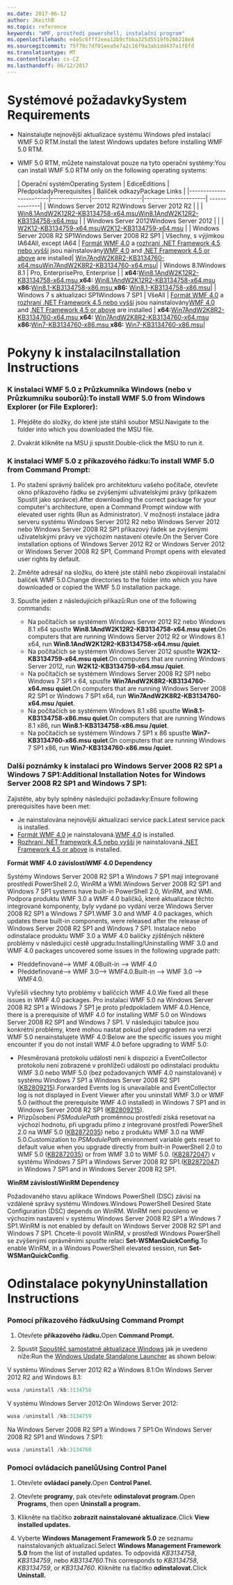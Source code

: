 ```yaml
---
ms.date: 2017-06-12
author: JKeithB
ms.topic: reference
keywords: "WMF, prostředí powershell, instalační program"
ms.openlocfilehash: e4e5c6fff2eea12b9cfbba325d5519f6266218e8
ms.sourcegitcommit: 75f70c7df01eea5e7a2c16f9a3ab1dd437a1f8fd
ms.translationtype: MT
ms.contentlocale: cs-CZ
ms.lasthandoff: 06/12/2017
---
```

# <a name="system-requirements"></a><span data-ttu-id="fb232-102">Systémové požadavky</span><span class="sxs-lookup"><span data-stu-id="fb232-102">System Requirements</span></span>

- <span data-ttu-id="fb232-103">Nainstalujte nejnovější aktualizace systému Windows před instalací WMF 5.0 RTM.</span><span class="sxs-lookup"><span data-stu-id="fb232-103">Install the latest Windows updates before installing WMF 5.0 RTM.</span></span>
- <span data-ttu-id="fb232-104">WMF 5.0 RTM, můžete nainstalovat pouze na tyto operační systémy:</span><span class="sxs-lookup"><span data-stu-id="fb232-104">You can install WMF 5.0 RTM only on the following operating systems:</span></span>

    | <span data-ttu-id="fb232-105">Operační systém</span><span class="sxs-lookup"><span data-stu-id="fb232-105">Operating System</span></span>       | <span data-ttu-id="fb232-106">Edice</span><span class="sxs-lookup"><span data-stu-id="fb232-106">Editions</span></span>         | <span data-ttu-id="fb232-107">Předpoklady</span><span class="sxs-lookup"><span data-stu-id="fb232-107">Prerequisites</span></span>        |  <span data-ttu-id="fb232-108">Balíček odkazy</span><span class="sxs-lookup"><span data-stu-id="fb232-108">Package Links</span></span> |
    |------------------------|--------------|------------------|----------------------| --------------|
    | <span data-ttu-id="fb232-109">Windows Server 2012 R2</span><span class="sxs-lookup"><span data-stu-id="fb232-109">Windows Server 2012 R2</span></span> |  |  | [<span data-ttu-id="fb232-110">Win8.1AndW2K12R2-KB3134758-x64.msu</span><span class="sxs-lookup"><span data-stu-id="fb232-110">Win8.1AndW2K12R2-KB3134758-x64.msu</span></span>](http://go.microsoft.com/fwlink/?LinkId=717507) |
    | <span data-ttu-id="fb232-111">Windows Server 2012</span><span class="sxs-lookup"><span data-stu-id="fb232-111">Windows Server 2012</span></span>    |  |  | [<span data-ttu-id="fb232-112">W2K12-KB3134759-x64.msu</span><span class="sxs-lookup"><span data-stu-id="fb232-112">W2K12-KB3134759-x64.msu</span></span>](http://go.microsoft.com/fwlink/?LinkId=717506) |
    | <span data-ttu-id="fb232-113">Windows Server 2008 R2 SP1</span><span class="sxs-lookup"><span data-stu-id="fb232-113">Windows Server 2008 R2 SP1</span></span> | <span data-ttu-id="fb232-114">Všechny, s výjimkou IA64</span><span class="sxs-lookup"><span data-stu-id="fb232-114">All, except IA64</span></span> | <span data-ttu-id="fb232-115">[Formát WMF 4.0](http://www.microsoft.com/en-us/download/details.aspx?id=40855) a [rozhraní .NET Framework 4.5 nebo vyšší](https://msdn.microsoft.com/en-us/library/5a4x27ek.aspx) jsou nainstalovány</span><span class="sxs-lookup"><span data-stu-id="fb232-115">[WMF 4.0](http://www.microsoft.com/en-us/download/details.aspx?id=40855) and [.NET Framework 4.5 or above](https://msdn.microsoft.com/en-us/library/5a4x27ek.aspx) are installed</span></span>| [<span data-ttu-id="fb232-116">Win7AndW2K8R2-KB3134760-x64.msu</span><span class="sxs-lookup"><span data-stu-id="fb232-116">Win7AndW2K8R2-KB3134760-x64.msu</span></span>](http://go.microsoft.com/fwlink/?LinkId=717504)|
    | <span data-ttu-id="fb232-117">Windows 8.1</span><span class="sxs-lookup"><span data-stu-id="fb232-117">Windows 8.1</span></span> | <span data-ttu-id="fb232-118">Pro, Enterprise</span><span class="sxs-lookup"><span data-stu-id="fb232-118">Pro, Enterprise</span></span> | | <span data-ttu-id="fb232-119">**x64:**[Win8.1AndW2K12R2-KB3134758-x64.msu  ](http://go.microsoft.com/fwlink/?LinkId=717507)</span><span class="sxs-lookup"><span data-stu-id="fb232-119">**x64:**  [Win8.1AndW2K12R2-KB3134758-x64.msu](http://go.microsoft.com/fwlink/?LinkId=717507)</span></span> </br> <span data-ttu-id="fb232-120">**x86:**[Win8.1-KB3134758-x86.msu  ](http://go.microsoft.com/fwlink/?LinkID=717963)</span><span class="sxs-lookup"><span data-stu-id="fb232-120">**x86:**  [Win8.1-KB3134758-x86.msu](http://go.microsoft.com/fwlink/?LinkID=717963)</span></span>|
    | <span data-ttu-id="fb232-121">Windows 7 s aktualizací SP1</span><span class="sxs-lookup"><span data-stu-id="fb232-121">Windows 7 SP1</span></span> | <span data-ttu-id="fb232-122">Vše</span><span class="sxs-lookup"><span data-stu-id="fb232-122">All</span></span> | <span data-ttu-id="fb232-123">[Formát WMF 4.0](http://www.microsoft.com/en-us/download/details.aspx?id=40855) a [rozhraní .NET Framework 4.5 nebo vyšší](https://msdn.microsoft.com/en-us/library/5a4x27ek.aspx) jsou nainstalovány</span><span class="sxs-lookup"><span data-stu-id="fb232-123">[WMF 4.0](http://www.microsoft.com/en-us/download/details.aspx?id=40855) and [.NET Framework 4.5 or above](https://msdn.microsoft.com/en-us/library/5a4x27ek.aspx) are installed</span></span> | <span data-ttu-id="fb232-124">**x64:**[Win7AndW2K8R2-KB3134760-x64.msu  ](http://go.microsoft.com/fwlink/?LinkId=717504)</span><span class="sxs-lookup"><span data-stu-id="fb232-124">**x64:**  [Win7AndW2K8R2-KB3134760-x64.msu](http://go.microsoft.com/fwlink/?LinkId=717504)</span></span>  </br> <span data-ttu-id="fb232-125">**x86:**[Win7-KB3134760-x86.msu  ](http://go.microsoft.com/fwlink/?LinkID=717962)</span><span class="sxs-lookup"><span data-stu-id="fb232-125">**x86:**  [Win7-KB3134760-x86.msu](http://go.microsoft.com/fwlink/?LinkID=717962)</span></span>|

# <a name="installation-instructions"></a><span data-ttu-id="fb232-126">Pokyny k instalaci</span><span class="sxs-lookup"><span data-stu-id="fb232-126">Installation Instructions</span></span>

### <a name="to-install-wmf-50-from-windows-explorer-or-file-explorer"></a><span data-ttu-id="fb232-127">K instalaci WMF 5.0 z Průzkumníka Windows (nebo v Průzkumníku souborů):</span><span class="sxs-lookup"><span data-stu-id="fb232-127">To install WMF 5.0 from Windows Explorer (or File Explorer):</span></span>

1. <span data-ttu-id="fb232-128">Přejděte do složky, do které jste stáhli soubor MSU.</span><span class="sxs-lookup"><span data-stu-id="fb232-128">Navigate to the folder into which you downloaded the MSU file.</span></span>

2. <span data-ttu-id="fb232-129">Dvakrát klikněte na MSU ji spustit.</span><span class="sxs-lookup"><span data-stu-id="fb232-129">Double-click the MSU to run it.</span></span>

### <a name="to-install-wmf-50-from-command-prompt"></a><span data-ttu-id="fb232-130">K instalaci WMF 5.0 z příkazového řádku:</span><span class="sxs-lookup"><span data-stu-id="fb232-130">To install WMF 5.0 from Command Prompt:</span></span>

1. <span data-ttu-id="fb232-131">Po stažení správný balíček pro architekturu vašeho počítače, otevřete okno příkazového řádku se zvýšenými uživatelskými právy (příkazem Spustit jako správce).</span><span class="sxs-lookup"><span data-stu-id="fb232-131">After downloading the correct package for your computer's architecture, open a Command Prompt window with elevated user rights (Run as Administrator).</span></span> <span data-ttu-id="fb232-132">V možnosti instalace jádra serveru systému Windows Server 2012 R2 nebo Windows Server 2012 nebo Windows Server 2008 R2 SP1 příkazový řádek se zvýšenými uživatelskými právy ve výchozím nastavení otevře.</span><span class="sxs-lookup"><span data-stu-id="fb232-132">On the Server Core installation options of Windows Server 2012 R2 or Windows Server 2012 or Windows Server 2008 R2 SP1, Command Prompt opens with elevated user rights by default.</span></span>

2. <span data-ttu-id="fb232-133">Změňte adresář na složku, do které jste stáhli nebo zkopírovali instalační balíček WMF 5.0.</span><span class="sxs-lookup"><span data-stu-id="fb232-133">Change directories to the folder into which you have downloaded or copied the WMF 5.0 installation package.</span></span>

3. <span data-ttu-id="fb232-134">Spusťte jeden z následujících příkazů:</span><span class="sxs-lookup"><span data-stu-id="fb232-134">Run one of the following commands:</span></span>
    - <span data-ttu-id="fb232-135">Na počítačích se systémem Windows Server 2012 R2 nebo Windows 8.1 x64 spusťte **Win8.1AndW2K12R2-KB3134758-x64.msu quiet**.</span><span class="sxs-lookup"><span data-stu-id="fb232-135">On computers that are running Windows Server 2012 R2 or Windows 8.1 x64, run **Win8.1AndW2K12R2-KB3134758-x64.msu /quiet**.</span></span>
    - <span data-ttu-id="fb232-136">Na počítačích se systémem Windows Server 2012 spusťte **W2K12-KB3134759-x64.msu quiet**.</span><span class="sxs-lookup"><span data-stu-id="fb232-136">On computers that are running Windows Server 2012, run **W2K12-KB3134759-x64.msu /quiet**.</span></span>
    - <span data-ttu-id="fb232-137">Na počítačích se systémem Windows Server 2008 R2 SP1 nebo Windows 7 SP1 x 64, spusťte **Win7AndW2K8R2-KB3134760-x64.msu quiet**.</span><span class="sxs-lookup"><span data-stu-id="fb232-137">On computers that are running Windows Server 2008 R2 SP1 or Windows 7 SP1 x64, run **Win7AndW2K8R2-KB3134760-x64.msu /quiet**.</span></span>
    - <span data-ttu-id="fb232-138">Na počítačích se systémem Windows 8.1 x86 spusťte **Win8.1-KB3134758-x86.msu quiet**.</span><span class="sxs-lookup"><span data-stu-id="fb232-138">On computers that are running Windows 8.1 x86, run **Win8.1-KB3134758-x86.msu /quiet**.</span></span>
    - <span data-ttu-id="fb232-139">Na počítačích se systémem Windows 7 SP1 x 86 spusťte **Win7-KB3134760-x86.msu quiet**.</span><span class="sxs-lookup"><span data-stu-id="fb232-139">On computers that are running Windows 7 SP1 x86, run **Win7-KB3134760-x86.msu /quiet**.</span></span>

### <a name="additional-installation-notes-for-windows-server-2008-r2-sp1-and-windows-7-sp1"></a><span data-ttu-id="fb232-140">Další poznámky k instalaci pro Windows Server 2008 R2 SP1 a Windows 7 SP1:</span><span class="sxs-lookup"><span data-stu-id="fb232-140">Additional Installation Notes for Windows Server 2008 R2 SP1 and Windows 7 SP1:</span></span>

<span data-ttu-id="fb232-141">Zajistěte, aby byly splněny následující požadavky:</span><span class="sxs-lookup"><span data-stu-id="fb232-141">Ensure following prerequisites have been met:</span></span>
- <span data-ttu-id="fb232-142">Je nainstalována nejnovější aktualizaci service pack.</span><span class="sxs-lookup"><span data-stu-id="fb232-142">Latest service pack is installed.</span></span>
- <span data-ttu-id="fb232-143">[Formát WMF 4.0](http://www.microsoft.com/en-us/download/details.aspx?id=40855) je nainstalovaná.</span><span class="sxs-lookup"><span data-stu-id="fb232-143">[WMF 4.0](http://www.microsoft.com/en-us/download/details.aspx?id=40855) is installed.</span></span>
- <span data-ttu-id="fb232-144">[Rozhraní .NET framework 4.5 nebo vyšší](https://msdn.microsoft.com/en-us/library/5a4x27ek.aspx) je nainstalovaná.</span><span class="sxs-lookup"><span data-stu-id="fb232-144">[.NET Framework 4.5 or above](https://msdn.microsoft.com/en-us/library/5a4x27ek.aspx) is installed.</span></span>

<span data-ttu-id="fb232-145">**Formát WMF 4.0 závislostí**</span><span class="sxs-lookup"><span data-stu-id="fb232-145">**WMF 4.0 Dependency**</span></span>

<span data-ttu-id="fb232-146">Systémy Windows Server 2008 R2 SP1 a Windows 7 SP1 mají integrované prostředí PowerShell 2.0, WinRM a WMI.</span><span class="sxs-lookup"><span data-stu-id="fb232-146">Windows Server 2008 R2 SP1 and Windows 7 SP1 systems have built-in PowerShell 2.0, WinRM, and WMI.</span></span> <span data-ttu-id="fb232-147">Podpora produktu WMF 3.0 a WMF 4.0 balíčků, které aktualizace těchto integrované komponenty, byly vydané po vydání verze Windows Server 2008 R2 SP1 a Windows 7 SP1.</span><span class="sxs-lookup"><span data-stu-id="fb232-147">WMF 3.0 and WMF 4.0 packages, which updates these built-in components, were released after the release of Windows Server 2008 R2 SP1 and Windows 7 SP1.</span></span> <span data-ttu-id="fb232-148">Instalace nebo odinstalace produktu WMF 3.0 a WMF 4.0 balíčky zjištěných některé problémy v následující cestě upgradu:</span><span class="sxs-lookup"><span data-stu-id="fb232-148">Installing/Uninstalling WMF 3.0 and WMF 4.0 packages uncovered some issues in the following upgrade path:</span></span>

- <span data-ttu-id="fb232-149">Předdefinované--> WMF 4.0</span><span class="sxs-lookup"><span data-stu-id="fb232-149">Built-in --> WMF 4.0</span></span>
- <span data-ttu-id="fb232-150">Předdefinované--> WMF 3.0--> WMF4.0.</span><span class="sxs-lookup"><span data-stu-id="fb232-150">Built-in --> WMF 3.0 --> WMF4.0.</span></span> 

<span data-ttu-id="fb232-151">Vyřešili všechny tyto problémy v balíčcích WMF 4.0.</span><span class="sxs-lookup"><span data-stu-id="fb232-151">We fixed all these issues in WMF 4.0 packages.</span></span> <span data-ttu-id="fb232-152">Pro instalaci WMF 5.0 na Windows Server 2008 R2 SP1 a Windows 7 SP1 je proto předpokladem WMF 4.0.</span><span class="sxs-lookup"><span data-stu-id="fb232-152">Hence, there is a prerequisite of WMF 4.0 for installing WMF 5.0 on Windows Server 2008 R2 SP1 and Windows 7 SP1.</span></span> <span data-ttu-id="fb232-153">V následující tabulce jsou konkrétní problémy, které mohou nastat pokud před upgradem na verzi WMF 5.0 nenainstalujete WMF 4.0:</span><span class="sxs-lookup"><span data-stu-id="fb232-153">Below are the specific issues you might encounter if you do not install WMF 4.0 before upgrading to WMF 5.0:</span></span>

- <span data-ttu-id="fb232-154">Přesměrovaná protokolu událostí není k dispozici a EventCollector protokolu není zobrazené v prohlížeči událostí po odinstalaci produktu WMF 3.0 nebo WMF 5.0 (bez požadovaných WMF 4.0 nainstalované) v systému Windows 7 SP1 a Windows Server 2008 R2 SP1 ([KB2809215](https://support.microsoft.com/en-us/kb/2809215)).</span><span class="sxs-lookup"><span data-stu-id="fb232-154">Forwarded Events log is unavailable and EventCollector log is not displayed in Event Viewer after you uninstall WMF 3.0 or WMF 5.0 (without the prerequisite WMF 4.0 installed) in Windows 7 SP1 and in Windows Server 2008 R2 SP1 ([KB2809215](https://support.microsoft.com/en-us/kb/2809215)).</span></span>
- <span data-ttu-id="fb232-155">Přizpůsobení *PSModulePath* proměnnou prostředí získá resetovat na výchozí hodnotu, při upgradu přímo z integrované prostředí PowerShell 2.0 na WMF 5.0 ([KB2872035](https://support.microsoft.com/en-us/kb/2872035)) nebo z produktu WMF 3.0 na WMF 5.0.</span><span class="sxs-lookup"><span data-stu-id="fb232-155">Customization to *PSModulePath* environment variable gets reset to default value when you upgrade directly from built-in PowerShell 2.0 to WMF 5.0 ([KB2872035](https://support.microsoft.com/en-us/kb/2872035)) or from WMF 3.0 to WMF 5.0.</span></span> <span data-ttu-id="fb232-156">([KB2872047](https://support.microsoft.com/en-us/kb/2872047)) v systému Windows 7 SP1 a Windows Server 2008 R2 SP1.</span><span class="sxs-lookup"><span data-stu-id="fb232-156">([KB2872047](https://support.microsoft.com/en-us/kb/2872047)) in Windows 7 SP1 and in Windows Server 2008 R2 SP1.</span></span>

<span data-ttu-id="fb232-157">**WinRM závislostí**</span><span class="sxs-lookup"><span data-stu-id="fb232-157">**WinRM Dependency**</span></span>

<span data-ttu-id="fb232-158">Požadovaného stavu aplikace Windows PowerShell (DSC) závisí na vzdálené správy systému Windows.</span><span class="sxs-lookup"><span data-stu-id="fb232-158">Windows PowerShell Desired State Configuration (DSC) depends on WinRM.</span></span> <span data-ttu-id="fb232-159">WinRM není povoleno ve výchozím nastavení v systému Windows Server 2008 R2 SP1 a Windows 7 SP1.</span><span class="sxs-lookup"><span data-stu-id="fb232-159">WinRM is not enabled by default on Windows Server 2008 R2 SP1 and Windows 7 SP1.</span></span> <span data-ttu-id="fb232-160">Chcete-li povolit WinRM, v prostředí Windows PowerShell se zvýšenými oprávněními spusťte relaci **Set-WSManQuickConfig**.</span><span class="sxs-lookup"><span data-stu-id="fb232-160">To enable WinRM, in a Windows PowerShell elevated session, run **Set-WSManQuickConfig**.</span></span>

# <a name="uninstallation-instructions"></a><span data-ttu-id="fb232-161">Odinstalace pokyny</span><span class="sxs-lookup"><span data-stu-id="fb232-161">Uninstallation Instructions</span></span>

### <a name="using-command-prompt"></a><span data-ttu-id="fb232-162">Pomocí příkazového řádku</span><span class="sxs-lookup"><span data-stu-id="fb232-162">Using Command Prompt</span></span>

1.  <span data-ttu-id="fb232-163">Otevřete **příkazového řádku.**</span><span class="sxs-lookup"><span data-stu-id="fb232-163">Open **Command Prompt.**</span></span>

2.  <span data-ttu-id="fb232-164">Spustit [Spouštěč samostatné aktualizace Windows](https://support.microsoft.com/en-us/kb/934307) jak je uvedeno níže:</span><span class="sxs-lookup"><span data-stu-id="fb232-164">Run the [Windows Update Standalone Launcher](https://support.microsoft.com/en-us/kb/934307) as shown below:</span></span>

<span data-ttu-id="fb232-165">V systému Windows Server 2012 R2 a Windows 8.1:</span><span class="sxs-lookup"><span data-stu-id="fb232-165">On Windows Server 2012 R2 and Windows 8.1:</span></span>
```powershell
wusa /uninstall /kb:3134758
```
<span data-ttu-id="fb232-166">V systému Windows Server 2012:</span><span class="sxs-lookup"><span data-stu-id="fb232-166">On Windows Server 2012:</span></span>
```powershell
wusa /uninstall /kb:3134759
```
<span data-ttu-id="fb232-167">Na Windows Server 2008 R2 SP1 a Windows 7 SP1:</span><span class="sxs-lookup"><span data-stu-id="fb232-167">On Windows Server 2008 R2 SP1 and Windows 7 SP1:</span></span>
```powershell
wusa /uninstall /kb:3134760
```

### <a name="using-control-panel"></a><span data-ttu-id="fb232-168">Pomocí ovládacích panelů</span><span class="sxs-lookup"><span data-stu-id="fb232-168">Using Control Panel</span></span>

1.  <span data-ttu-id="fb232-169">Otevřete **ovládací panely.**</span><span class="sxs-lookup"><span data-stu-id="fb232-169">Open **Control Panel.**</span></span>

2.  <span data-ttu-id="fb232-170">Otevřete **programy**, pak otevřete **odinstalovat program.**</span><span class="sxs-lookup"><span data-stu-id="fb232-170">Open **Programs**, then open **Uninstall a program.**</span></span>

3.  <span data-ttu-id="fb232-171">Klikněte na tlačítko **zobrazit nainstalované aktualizace.**</span><span class="sxs-lookup"><span data-stu-id="fb232-171">Click **View installed updates.**</span></span>

4.  <span data-ttu-id="fb232-172">Vyberte **Windows Management Framework 5.0** ze seznamu nainstalovaných aktualizací.</span><span class="sxs-lookup"><span data-stu-id="fb232-172">Select **Windows Management Framework 5.0** from the list of installed updates.</span></span> <span data-ttu-id="fb232-173">To odpovídá *KB3134758*, *KB3134759*, nebo *KB3134760*.</span><span class="sxs-lookup"><span data-stu-id="fb232-173">This corresponds to *KB3134758*, *KB3134759*, or *KB3134760*.</span></span> <span data-ttu-id="fb232-174">Klikněte na tlačítko **odinstalovat.**</span><span class="sxs-lookup"><span data-stu-id="fb232-174">Click **Uninstall.**</span></span>

